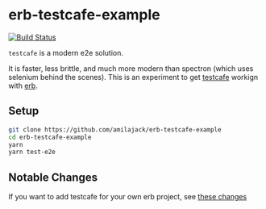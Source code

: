 erb-testcafe-example
====================

[![Build Status](https://travis-ci.org/amilajack/erb-testcafe-example.svg?branch=master&maxAge=2592)](https://travis-ci.org/amilajack/erb-testcafe-example)

`testcafe` is a modern e2e solution.

It is faster, less brittle, and much more modern than spectron (which uses selenium behind the scenes).
This is an experiment to get [testcafe](https://github.com/DevExpress/testcafe) workign with [erb](https://github.com/chentsulin/electron-react-boilerplate).

## Setup
```bash
git clone https://github.com/amilajack/erb-testcafe-example
cd erb-testcafe-example
yarn
yarn test-e2e
```

## Notable Changes
If you want to add testcafe for your own erb project, see [these changes](https://github.com/amilajack/erb-testcafe-example/commit/3c4ba5dfeaeedf7e7c4b741b6120131c32832ff5)
